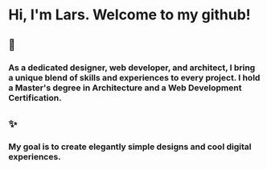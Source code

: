 # Hi, I'm Lars. Welcome to my github!

## 🚀
### As a dedicated designer, web developer, and architect, I bring a unique blend of skills and experiences to every project. I hold a Master's degree in Architecture and a Web Development Certification.

## ✨
### My goal is to create elegantly simple designs and cool digital experiences.




<!--
**CodeLars79/CodeLars79** is a ✨ _special_ ✨ repository because its `README.md` (this file) appears on your GitHub profile.

Here are some ideas to get you started:

- 🔭 I’m currently working on ...
- 🌱 I’m currently learning ...
- 👯 I’m looking to collaborate on ...
- 🤔 I’m looking for help with ..
- 💬 Ask me about ...
- 📫 How to reach me: ...
- 😄 Pronouns: ...
- ⚡ Fun fact: ...
-->
